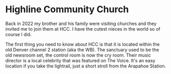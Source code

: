 # Highline Community Church

Back in 2022 my brother and his family were visiting churches and they invited me to join them at HCC. I have the cutest nieces in the world so of course I did. 

The first thing you need to know about HCC is that it is located within the old Denver channel 2 station (aka the WB). The sanctuary used to be the old newsroom set, the control room is now the cry room. Their music director is a local celebrity that was featured on The Voice. It's an easy location if you take the lightrail, just a short stroll from the Arapahoe Station. 

